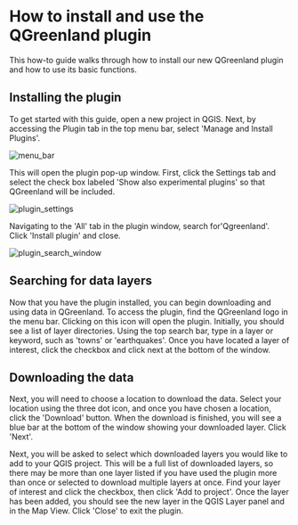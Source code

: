 # How to install and use the QGreenland plugin

This how-to guide walks through how to install our new QGreenland plugin and
how to use its basic functions.

## Installing the plugin

To get started with this guide, open a new project in QGIS. Next, by accessing the Plugin tab 
in the top menu bar, select 'Manage and Install Plugins'. 

![menu_bar](/_images/menu_bar.png)

This will open the plugin pop-up window. First, click the Settings tab and select the check box 
labeled 'Show also experimental plugins' so that QGreenland will be included. 

![plugin_settings](/_images/plugin_settings.png)

Navigating to the 'All' tab in the plugin window, search for'Qgreenland'. Click 'Install plugin' and close. 

![plugin_search_window](/_images/plugin_search_window.png)

## Searching for data layers
Now that you have the plugin installed, you can begin downloading and using data in QGreenland.
To access the plugin, find the QGreenland logo in the menu bar. Clicking on this icon will
open the plugin. Initially, you should see a list of layer directories. Using the top search bar, 
type in a layer or keyword, such as 'towns' or 'earthquakes'. Once you have located a layer of 
interest, click the checkbox and click next at the bottom of the window. 

## Downloading the data
Next, you will need to choose a location to download the data. Select your location using the 
three dot icon, and once you have chosen a location, click the 'Download' button. When the download
is finished, you will see a blue bar at the bottom of the window showing your downloaded layer. 
Click 'Next'. 

Next, you will be asked to select which downloaded layers you would like to add to your QGIS 
project. This will be a full list of downloaded layers, so there may be more than one layer listed
if you have used the plugin more than once or selected to download multiple layers at once. Find your 
layer of interest and click the checkbox, then click 'Add to project'. Once the layer has been added,
you should see the new layer in the QGIS Layer panel and in the Map View. Click 'Close' to exit the plugin.
